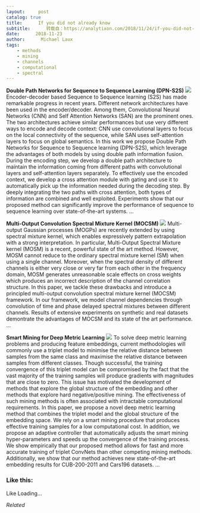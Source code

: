 ```yaml
---
layout:     post
catalog: true
title:      If you did not already know
subtitle:      转载自：https://analytixon.com/2018/11/24/if-you-did-not-already-know-555/
date:      2018-11-23
author:      Michael Laux
tags:
    - methods
    - mining
    - channels
    - computational
    - spectral
---
```


**Double Path Networks for Sequence to Sequence Learning (DPN-S2S)** ![](https://aboutdataanalytics.files.wordpress.com/2015/01/google.png?w=529)
Encoder-decoder based Sequence to Sequence learning (S2S) has made remarkable progress in recent years. Different network architectures have been used in the encoder/decoder. Among them, Convolutional Neural Networks (CNN) and Self Attention Networks (SAN) are the prominent ones. The two architectures achieve similar performances but use very different ways to encode and decode context: CNN use convolutional layers to focus on the local connectivity of the sequence, while SAN uses self-attention layers to focus on global semantics. In this work we propose Double Path Networks for Sequence to Sequence learning (DPN-S2S), which leverage the advantages of both models by using double path information fusion. During the encoding step, we develop a double path architecture to maintain the information coming from different paths with convolutional layers and self-attention layers separately. To effectively use the encoded context, we develop a cross attention module with gating and use it to automatically pick up the information needed during the decoding step. By deeply integrating the two paths with cross attention, both types of information are combined and well exploited. Experiments show that our proposed method can significantly improve the performance of sequence to sequence learning over state-of-the-art systems. … 

**Multi-Output Convolution Spectral Mixture Kernel (MOCSM)** ![](https://aboutdataanalytics.files.wordpress.com/2015/01/google.png?w=529)
Multi-output Gaussian processes (MOGPs) are recently extended by using spectral mixture kernel, which enables expressively pattern extrapolation with a strong interpretation. In particular, Multi-Output Spectral Mixture kernel (MOSM) is a recent, powerful state of the art method. However, MOSM cannot reduce to the ordinary spectral mixture kernel (SM) when using a single channel. Moreover, when the spectral density of different channels is either very close or very far from each other in the frequency domain, MOSM generates unreasonable scale effects on cross weights which produces an incorrect description of the channel correlation structure. In this paper, we tackle these drawbacks and introduce a principled multi-output convolution spectral mixture kernel (MOCSM) framework. In our framework, we model channel dependencies through convolution of time and phase delayed spectral mixtures between different channels. Results of extensive experiments on synthetic and real datasets demontrate the advantages of MOCSM and its state of the art performance. … 

**Smart Mining for Deep Metric Learning** ![](https://aboutdataanalytics.files.wordpress.com/2015/01/google.png?w=529)
To solve deep metric learning problems and producing feature embeddings, current methodologies will commonly use a triplet model to minimise the relative distance between samples from the same class and maximise the relative distance between samples from different classes. Though successful, the training convergence of this triplet model can be compromised by the fact that the vast majority of the training samples will produce gradients with magnitudes that are close to zero. This issue has motivated the development of methods that explore the global structure of the embedding and other methods that explore hard negative/positive mining. The effectiveness of such mining methods is often associated with intractable computational requirements. In this paper, we propose a novel deep metric learning method that combines the triplet model and the global structure of the embedding space. We rely on a smart mining procedure that produces effective training samples for a low computational cost. In addition, we propose an adaptive controller that automatically adjusts the smart mining hyper-parameters and speeds up the convergence of the training process. We show empirically that our proposed method allows for fast and more accurate training of triplet ConvNets than other competing mining methods. Additionally, we show that our method achieves new state-of-the-art embedding results for CUB-200-2011 and Cars196 datasets. … 





### Like this:

Like Loading...


*Related*

